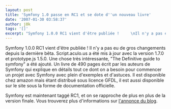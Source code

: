 ```yaml
---
layout: post
title: 'Symfony 1.0 passe en RC1 et se dote d''un nouveau livre'
date: '2007-01-30 03:58:37'
author: j0k
tags: '[]'
excerpt: "Symfony 1.0.0 RC1 vient d'être publiée !     \nIl n'y a pas eu de gros changements depuis la dernière bêta. Script.aculo.us a été mis à jour avec la version 1.7.0 et prototype.js 1.5.0.   Une chose très intéressante, &quot;The Definitive guide to symfony&quot; a été ajouté.   Un livre de 490 pages écrit par les auteurs de Symfony qui explique en      …"
---
```


Symfony 1.0.0 RC1 vient d'être publiée !
Il n'y a pas eu de gros changements depuis la dernière bêta. Script.aculo.us a été mis à jour avec la version 1.7.0 et prototype.js 1.5.0.   Une chose très intéressante, &quot;The Definitive guide to symfony&quot; a été ajouté.   Un livre de 490 pages écrit par les auteurs de Symfony qui explique en détails tout ce dont on a besoin pour commencer un projet avec Symfony avec plein d'exemples et d'astuces. Il est disponible chez amazon mais étant distribué sous licence GFDL, il est aussi disponible sur le site sous la forme de documentation officielle.

Symfony est maintenant taggé RC1, et on se rapproche de plus en plus de la version finale.   Vous trouverez plus d'informations sur [l'annonce du blog](http://www.symfony-project.com/weblog/2007/01/30/the-definitive-guide-to-symfony-and-symfony-1-0-rc1-released.html).
